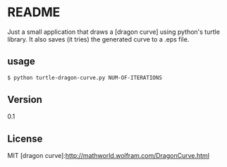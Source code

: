 # README

Just a small application that draws a [dragon curve] using python's turtle library. It also saves (it tries) the generated curve to a .eps file.

usage
----
```sh
$ python turtle-dragon-curve.py NUM-OF-ITERATIONS
```
Version
------
0.1

License
----

MIT
[dragon curve]:http://mathworld.wolfram.com/DragonCurve.html
